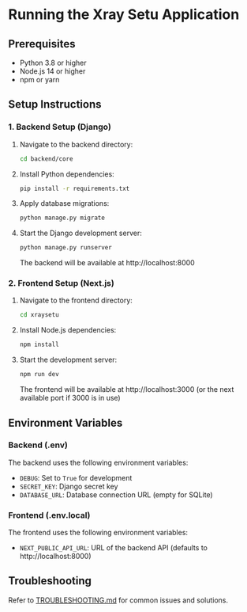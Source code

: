 # Running the Xray Setu Application

## Prerequisites
- Python 3.8 or higher
- Node.js 14 or higher
- npm or yarn

## Setup Instructions

### 1. Backend Setup (Django)

1. Navigate to the backend directory:
   ```bash
   cd backend/core
   ```

2. Install Python dependencies:
   ```bash
   pip install -r requirements.txt
   ```

3. Apply database migrations:
   ```bash
   python manage.py migrate
   ```

4. Start the Django development server:
   ```bash
   python manage.py runserver
   ```

   The backend will be available at http://localhost:8000

### 2. Frontend Setup (Next.js)

1. Navigate to the frontend directory:
   ```bash
   cd xraysetu
   ```

2. Install Node.js dependencies:
   ```bash
   npm install
   ```

3. Start the development server:
   ```bash
   npm run dev
   ```

   The frontend will be available at http://localhost:3000 (or the next available port if 3000 is in use)

## Environment Variables

### Backend (.env)
The backend uses the following environment variables:
- `DEBUG`: Set to `True` for development
- `SECRET_KEY`: Django secret key
- `DATABASE_URL`: Database connection URL (empty for SQLite)

### Frontend (.env.local)
The frontend uses the following environment variables:
- `NEXT_PUBLIC_API_URL`: URL of the backend API (defaults to http://localhost:8000)

## Troubleshooting
Refer to [TROUBLESHOOTING.md](TROUBLESHOOTING.md) for common issues and solutions.